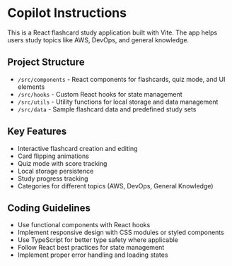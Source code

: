 # Copilot Instructions

<!-- Use this file to provide workspace-specific custom instructions to Copilot. For more details, visit https://code.visualstudio.com/docs/copilot/copilot-customization#_use-a-githubcopilotinstructionsmd-file -->

This is a React flashcard study application built with Vite. The app helps users study topics like AWS, DevOps, and general knowledge.

## Project Structure
- `/src/components` - React components for flashcards, quiz mode, and UI elements
- `/src/hooks` - Custom React hooks for state management
- `/src/utils` - Utility functions for local storage and data management
- `/src/data` - Sample flashcard data and predefined study sets

## Key Features
- Interactive flashcard creation and editing
- Card flipping animations
- Quiz mode with score tracking
- Local storage persistence
- Study progress tracking
- Categories for different topics (AWS, DevOps, General Knowledge)

## Coding Guidelines
- Use functional components with React hooks
- Implement responsive design with CSS modules or styled components
- Use TypeScript for better type safety where applicable
- Follow React best practices for state management
- Implement proper error handling and loading states
